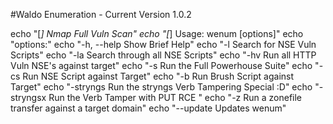 #Waldo Enumeration - Current Version 1.0.2

echo "[*] Nmap Full Vuln Scan"
echo "[*] Usage: wenum <target> [options]"
echo "options:"
echo "-h, --help                    Show Brief Help"
echo "-l                            Search for NSE Vuln Scripts"
echo "-la                           Search through all NSE Scripts"
echo "-hv                           Run all HTTP Vuln NSE's against target"
echo "-s                            Run the Full Powerhouse Suite"
echo "-cs                           Run NSE Script against Target"
echo "-b                            Run Brush Script against Target"
echo "-stryngs                      Run the stryngs Verb Tampering Special :D"
echo "-stryngsx                     Run the Verb Tamper with PUT RCE <TARGET>"
echo "-z                            Run a zonefile transfer against a target domain"
echo "--update                      Updates wenum"
